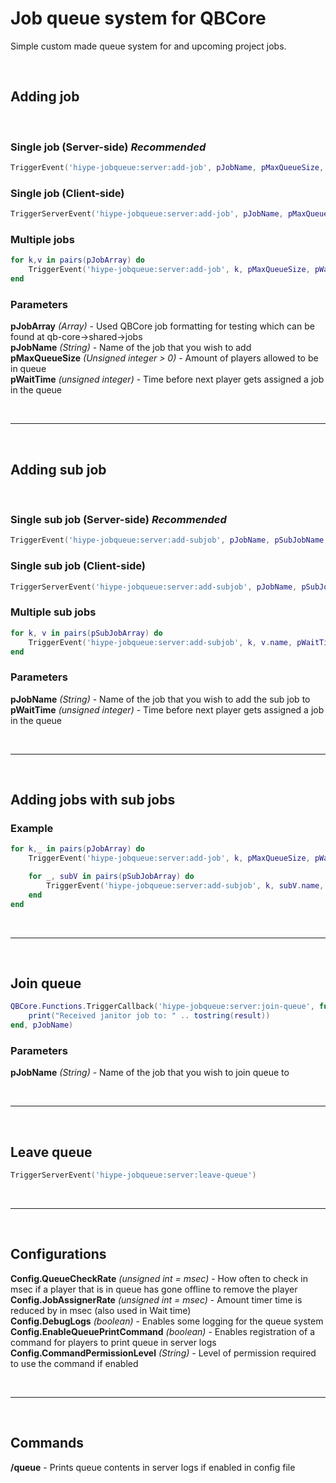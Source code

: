# <b>Job queue system for QBCore</b>

Simple custom made queue system for and upcoming project jobs.

<br>

## <b>Adding job</b>
<br>

### Single job (Server-side) <i>Recommended</i>
```lua
TriggerEvent('hiype-jobqueue:server:add-job', pJobName, pMaxQueueSize, pWaitTime)
```

### Single job (Client-side)
```lua
TriggerServerEvent('hiype-jobqueue:server:add-job', pJobName, pMaxQueueSize, pWaitTime)
```

### Multiple jobs
```lua
for k,v in pairs(pJobArray) do
    TriggerEvent('hiype-jobqueue:server:add-job', k, pMaxQueueSize, pWaitTime)
end
```

### Parameters
<b>pJobArray</b> <i>(Array)</i> - Used QBCore job formatting for testing which can be found at qb-core->shared->jobs<br>
<b>pJobName</b> <i>(String)</i> - Name of the job that you wish to add<br>
<b>pMaxQueueSize</b> <i>(Unsigned integer > 0)</i> - Amount of players allowed to be in queue<br>
<b>pWaitTime</b> <i>(unsigned integer)</i> - Time before next player gets assigned a job in the queue

<br>
<hr>
<br>

## <b>Adding sub job</b>
<br>

### Single sub job (Server-side) <i>Recommended</i>
```lua
TriggerEvent('hiype-jobqueue:server:add-subjob', pJobName, pSubJobName, pWaitTime)
```

### Single sub job (Client-side)
```lua
TriggerServerEvent('hiype-jobqueue:server:add-subjob', pJobName, pSubJobName, pWaitTime)
```

### Multiple sub jobs
```lua
for k, v in pairs(pSubJobArray) do
    TriggerEvent('hiype-jobqueue:server:add-subjob', k, v.name, pWaitTime)
end
```

### Parameters
<b>pJobName</b> <i>(String)</i> - Name of the job that you wish to add the sub job to<br>
<b>pWaitTime</b> <i>(unsigned integer)</i> - Time before next player gets assigned a job in the queue

<br>
<hr>
<br>

## <b>Adding jobs with sub jobs</b>
### Example
```lua
for k,_ in pairs(pJobArray) do
    TriggerEvent('hiype-jobqueue:server:add-job', k, pMaxQueueSize, pWaitTime)

    for _, subV in pairs(pSubJobArray) do
        TriggerEvent('hiype-jobqueue:server:add-subjob', k, subV.name, pMaxQueueSize2)
    end
end
```

<br>
<hr>
<br>

## <b>Join queue</b>
```lua
QBCore.Functions.TriggerCallback('hiype-jobqueue:server:join-queue', function(result)
    print("Received janitor job to: " .. tostring(result))
end, pJobName)
```

### Parameters
<b>pJobName</b> <i>(String)</i> - Name of the job that you wish to join queue to<br>

<br>
<hr>
<br>

## <b>Leave queue</b>
```lua
TriggerServerEvent('hiype-jobqueue:server:leave-queue')
```

<br>
<hr>
<br>

## <b>Configurations</b>
<b>Config.QueueCheckRate</b> <i>(unsigned int = msec)</i> - How often to check in msec if a player that is in queue has gone offline to remove the player<br>
<b>Config.JobAssignerRate</b> <i>(unsigned int = msec)</i> - Amount timer time is reduced by in msec (also used in Wait time)<br>
<b>Config.DebugLogs</b> <i>(boolean)</i> - Enables some logging for the queue system<br>
<b>Config.EnableQueuePrintCommand</b> <i>(boolean)</i> - Enables registration of a command for players to print queue in server logs<br>
<b>Config.CommandPermissionLevel</b> <i>(String)</i> - Level of permission required to use the command if enabled

<br>
<hr>
<br>

## <b>Commands</b>
<b>/queue</b> - Prints queue contents in server logs if enabled in config file